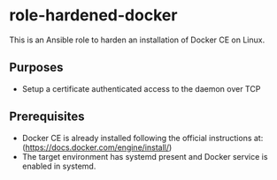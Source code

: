 # role-hardened-docker

This is an Ansible role to harden an installation of Docker CE on Linux.

## Purposes

* Setup a certificate authenticated access to the daemon over TCP

## Prerequisites

* Docker CE is already installed following the official instructions at: (https://docs.docker.com/engine/install/)
* The target environment has systemd present and Docker service is enabled in systemd.

